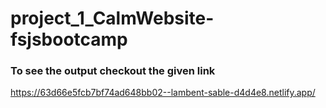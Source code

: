 # project_1_CalmWebsite-fsjsbootcamp

### To see the output checkout the given link
https://63d66e5fcb7bf74ad648bb02--lambent-sable-d4d4e8.netlify.app/
